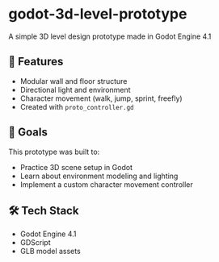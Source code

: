 # godot-3d-level-prototype
A simple 3D level design prototype made in Godot Engine 4.1

## 🚀 Features

- Modular wall and floor structure
- Directional light and environment
- Character movement (walk, jump, sprint, freefly)
- Created with `proto_controller.gd`

## 🧠 Goals

This prototype was built to:
- Practice 3D scene setup in Godot
- Learn about environment modeling and lighting
- Implement a custom character movement controller

## 🛠 Tech Stack

- Godot Engine 4.1
- GDScript
- GLB model assets

